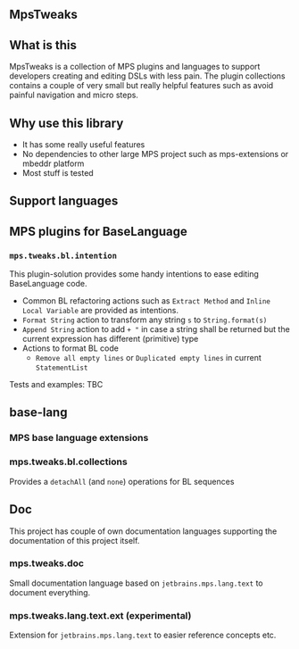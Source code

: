 ## MpsTweaks

## What is this

MpsTweaks is a collection of MPS plugins and languages to support developers creating and editing DSLs with less pain.
The plugin collections contains a couple of very small but really helpful features such as avoid painful navigation and micro steps.

## Why use this library

- It has some really useful features
- No dependencies to other large MPS project such as mps-extensions or mbeddr platform
- Most stuff is tested

## Support languages

## MPS plugins for BaseLanguage

### `mps.tweaks.bl.intention`

This plugin-solution provides some handy intentions to ease editing BaseLanguage code.

- Common BL refactoring actions such as `Extract Method` and `Inline Local Variable` are provided as intentions.
- `Format String` action to transform any string `s` to `String.format(s)`
- `Append String` action to add `+ "` in case a string shall be returned but the current expression has different (primitive) type
- Actions to format BL code
  - `Remove all empty lines` or `Duplicated empty lines` in current `StatementList`

Tests and examples: TBC


## base-lang

### MPS base language extensions

### mps.tweaks.bl.collections

Provides a `detachAll` (and `none`) operations for BL sequences

## Doc

This project has couple of own documentation languages supporting the documentation of this project itself.

### mps.tweaks.doc

Small documentation language based on `jetbrains.mps.lang.text` to document everything.

### mps.tweaks.lang.text.ext (experimental)

Extension for `jetbrains.mps.lang.text` to easier reference concepts etc.
